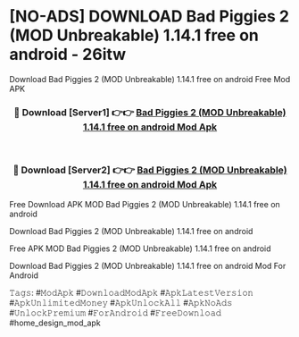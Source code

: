 # [NO-ADS] DOWNLOAD Bad Piggies 2 (MOD Unbreakable) 1.14.1 free on android - 26itw
Download Bad Piggies 2 (MOD Unbreakable) 1.14.1 free on android Free Mod APK

<div align="center">
<h3>🔴 Download [Server1] 👉👉 <a href="https://apk-comot.site?title=Bad_Piggies_2_(MOD_Unbreakable)_1.14.1_free_on_android">Bad Piggies 2 (MOD Unbreakable) 1.14.1 free on android Mod Apk</a></h3><br>

<h3>🔴 Download [Server2] 👉👉 <a href="https://apk-comot.site?title=Bad_Piggies_2_(MOD_Unbreakable)_1.14.1_free_on_android">Bad Piggies 2 (MOD Unbreakable) 1.14.1 free on android Mod Apk</a></h3>
</div>


Free Download APK MOD Bad Piggies 2 (MOD Unbreakable) 1.14.1 free on android

Download Bad Piggies 2 (MOD Unbreakable) 1.14.1 free on android 

Free APK MOD Bad Piggies 2 (MOD Unbreakable) 1.14.1 free on android 

Download Bad Piggies 2 (MOD Unbreakable) 1.14.1 free on android Mod For Android

𝚃𝚊𝚐𝚜: #𝙼𝚘𝚍𝙰𝚙𝚔 #𝙳𝚘𝚠𝚗𝚕𝚘𝚊𝚍𝙼𝚘𝚍𝙰𝚙𝚔 #𝙰𝚙𝚔𝙻𝚊𝚝𝚎𝚜𝚝𝚅𝚎𝚛𝚜𝚒𝚘𝚗 #𝙰𝚙𝚔𝚄𝚗𝚕𝚒𝚖𝚒𝚝𝚎𝚍𝙼𝚘𝚗𝚎𝚢 #𝙰𝚙𝚔𝚄𝚗𝚕𝚘𝚌𝚔𝙰𝚕𝚕 #𝙰𝚙𝚔𝙽𝚘𝙰𝚍𝚜 #𝚄𝚗𝚕𝚘𝚌𝚔𝙿𝚛𝚎𝚖𝚒𝚞𝚖 #𝙵𝚘𝚛𝙰𝚗𝚍𝚛𝚘𝚒𝚍 #𝙵𝚛𝚎𝚎𝙳𝚘𝚠𝚗𝚕𝚘𝚊𝚍 #home_design_mod_apk